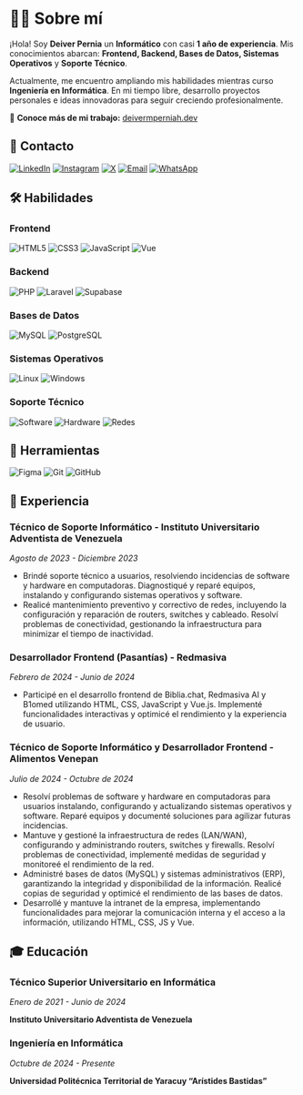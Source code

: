 # 👩‍💻 Sobre mí

¡Hola! Soy **Deiver Pernia** un **Informático** con casi **1 año de experiencia**. Mis conocimientos abarcan: **Frontend, Backend, Bases de Datos, Sistemas Operativos** y **Soporte Técnico**.

Actualmente, me encuentro ampliando mis habilidades mientras curso **Ingeniería en Informática**. En mi tiempo libre, desarrollo proyectos personales e ideas innovadoras para seguir creciendo profesionalmente.

📌 **Conoce más de mi trabajo:**  [deivermperniah.dev](https://deivermperniah.dev/)

## 📒 Contacto

[![LinkedIn](https://img.shields.io/badge/LinkedIn-0077B5?style=for-the-badge&logo=linkedin&logoColor=white)](https://www.linkedin.com/in/deivermperniah)
[![Instagram](https://img.shields.io/badge/Instagram-E4405F?style=for-the-badge&logo=instagram&logoColor=white)](https://www.instagram.com/deivermperniah)
[![X](https://img.shields.io/badge/X-000000?style=for-the-badge&logo=x&logoColor=white)](https://x.com/deivermperniah)
[![Email](https://img.shields.io/badge/Email-D14836?style=for-the-badge&logo=gmail&logoColor=white)](mailto:deivermperniah@gmail.com)
[![WhatsApp](https://img.shields.io/badge/WhatsApp-25D366?style=for-the-badge&logo=whatsapp&logoColor=white)](https://wa.me/584125655447)

## 🛠 Habilidades

### Frontend

![HTML5](https://img.shields.io/badge/html5-%23E34F26.svg?style=for-the-badge&logo=html5&logoColor=white)
![CSS3](https://img.shields.io/badge/css3-%231572B6.svg?style=for-the-badge&logo=css3&logoColor=white)
![JavaScript](https://img.shields.io/badge/javascript-%23323330.svg?style=for-the-badge&logo=javascript&logoColor=%23F7DF1E)
![Vue](https://img.shields.io/badge/Vue-4FC08D?style=for-the-badge&logo=vue.js&logoColor=white)

### Backend

![PHP](https://img.shields.io/badge/php-%23777BB4.svg?style=for-the-badge&logo=php&logoColor=white)
![Laravel](https://img.shields.io/badge/laravel-%23FF2D20.svg?style=for-the-badge&logo=laravel&logoColor=white)
![Supabase](https://img.shields.io/badge/supabase-%2300C7B7.svg?style=for-the-badge&logo=supabase&logoColor=white)

### Bases de Datos

![MySQL](https://img.shields.io/badge/mysql-%2300f.svg?style=for-the-badge&logo=mysql&logoColor=white)
![PostgreSQL](https://img.shields.io/badge/PostgreSQL-316192?style=for-the-badge&logo=postgresql&logoColor=white)

### Sistemas Operativos

![Linux](https://img.shields.io/badge/Linux-FCC624?style=for-the-badge&logo=linux&logoColor=black)
![Windows](https://img.shields.io/badge/Windows-0078D6?style=for-the-badge&logo=windows&logoColor=white)

### Soporte Técnico

![Software](https://img.shields.io/badge/Software-%23007ACC.svg?style=for-the-badge&logo=adobe&logoColor=white)
![Hardware](https://img.shields.io/badge/Hardware-%23FF9E0F.svg?style=for-the-badge&logo=raspberry-pi&logoColor=white)
![Redes](https://img.shields.io/badge/Redes-%2300A98C.svg?style=for-the-badge&logo=cisco&logoColor=white)

## 🧰 Herramientas

![Figma](https://img.shields.io/badge/figma-%23F24E1E.svg?style=for-the-badge&logo=figma&logoColor=white)
![Git](https://img.shields.io/badge/git-%23F05033.svg?style=for-the-badge&logo=git&logoColor=white)
![GitHub](https://img.shields.io/badge/github-%23121011.svg?style=for-the-badge&logo=github&logoColor=white)

## 💼 Experiencia

### Técnico de Soporte Informático - Instituto Universitario Adventista de Venezuela

*Agosto de 2023 - Diciembre 2023*

- Brindé soporte técnico a usuarios, resolviendo incidencias de software y hardware en computadoras. Diagnostiqué y reparé equipos, instalando y configurando sistemas operativos y software.
- Realicé mantenimiento preventivo y correctivo de redes, incluyendo la configuración
  y reparación de routers, switches y cableado. Resolví problemas de conectividad,
  gestionando la infraestructura para minimizar el tiempo de inactividad.

### Desarrollador Frontend (Pasantías) - Redmasiva

*Febrero de 2024 - Junio de 2024*

- Participé en el desarrollo frontend de Biblia.chat, Redmasiva AI y B1omed utilizando HTML, CSS, JavaScript y Vue.js. Implementé funcionalidades interactivas y optimicé el rendimiento y la experiencia de usuario.

### Técnico de Soporte Informático y Desarrollador Frontend - Alimentos Venepan

*Julio de 2024 - Octubre de 2024*

- Resolví problemas de software y hardware en computadoras para usuarios instalando, configurando y actualizando sistemas operativos y software. Reparé equipos y documenté soluciones para agilizar futuras incidencias.
- Mantuve y gestioné la infraestructura de redes (LAN/WAN), configurando y administrando routers, switches y firewalls. Resolví problemas de conectividad, implementé medidas de seguridad y monitoreé el rendimiento de la red.
- Administré bases de datos (MySQL) y sistemas administrativos (ERP), garantizando la integridad y disponibilidad de la información. Realicé copias de seguridad y optimicé el rendimiento de las bases de datos.
- Desarrollé y mantuve la intranet de la empresa, implementando funcionalidades para mejorar la comunicación interna y el acceso a la información, utilizando HTML, CSS, JS y Vue.

## 🎓 Educación

### Técnico Superior Universitario en Informática

*Enero de 2021 - Junio de 2024*

**Instituto Universitario Adventista de Venezuela**

### Ingeniería en Informática

*Octubre de 2024 - Presente*

**Universidad Politécnica Territorial de Yaracuy “Arístides Bastidas”**
